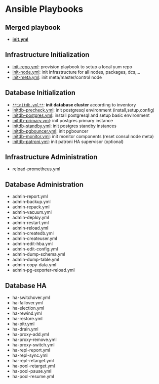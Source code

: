 # Ansible Playbooks

## Merged playbook

* [**init.yml**](init.yml)


## **Infrastructure Initialization**

* [init-repo.yml](init-repo.yml): provision playbook to setup a local yum repo
* [init-node.yml](init-node.yml): init infrastructure for all nodes, packages, dcs,...
* [init-meta.yml](init-meta.yml): init meta/master/control node

## **Database Initialization**

* [`**initdb.yml**`](initdb.yml): **init database cluster** according to inventory
* [initdb-precheck.yml](initdb-postgres.yml): init postgresql environment (install,setup,config)
* [initdb-postgres.yml](initdb-postgres.yml): install postgresql and setup basic environment
* [initdb-primary.yml](initdb-primary.yml): init postgres primary instance
* [initdb-standby.yml](initdb-primary.yml): init postgres standby instances
* [initdb-pgbouncer.yml](initdb-pgbouncer.yml): init pgbouncer
* [initdb-monitor.yml](initdb-monitor.yml): init monitor components (reset consul node meta)
* [initdb-patroni.yml](initdb-patroni.yml): init patroni HA supervisor (optional)


## **Infrastructure Administration**

* reload-prometheus.yml

## **Database Administration**

* admin-report.yml
* admin-backup.yml
* admin-repack.yml
* admin-vacuum.yml
* admin-deploy.yml
* admin-restart.yml
* admin-reload.yml
* admin-createdb.yml
* admin-createuser.yml
* admin-edit-hba.yml
* admin-edit-config.yml
* admin-dump-schema.yml
* admin-dump-table.yml
* admin-copy-data.yml
* admin-pg-exporter-reload.yml

## **Database HA**

* ha-switchover.yml
* ha-failover.yml
* ha-election.yml
* ha-rewind.yml
* ha-restore.yml
* ha-pitr.yml
* ha-drain.yml
* ha-proxy-add.yml
* ha-proxy-remove.yml
* ha-proxy-switch.yml
* ha-repl-report.yml
* ha-repl-sync.yml
* ha-repl-retarget.yml
* ha-pool-retarget.yml
* ha-pool-pause.yml
* ha-pool-resume.yml
